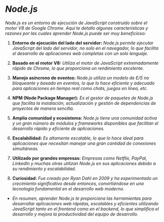 <!-- Autor: Daniel Benjamin Perez Morales -->
<!-- GitHub: https://github.com/DanielPerezMoralesDev13 -->
<!-- Correo electrónico: danielperezdev@proton.me  -->

# ***Node.js***

*Node.js es un entorno de ejecución de JavaScript construido sobre el motor V8 de Google Chrome. Aquí te detallo algunas características y razones por las cuales aprender Node.js puede ser muy beneficioso:*

1. **Entorno de ejecución del lado del servidor:** *Node.js permite ejecutar JavaScript del lado del servidor, no solo en el navegador, lo que facilita el desarrollo de aplicaciones web completas con un solo lenguaje.*

2. **Basado en el motor V8:** *Utiliza el motor de JavaScript extremadamente rápido de Chrome, lo que proporciona un rendimiento excelente.*

3. **Manejo asíncrono de eventos:** *Node.js utiliza un modelo de E/S no bloqueante y basado en eventos, lo que lo hace eficiente y adecuado para aplicaciones en tiempo real como chats, juegos en línea, etc.*

4. **NPM (Node Package Manager):** *Es el gestor de paquetes de Node.js que facilita la instalación, actualización y gestión de dependencias de proyectos de manera sencilla.*

5. **Amplia comunidad y ecosistema:** *Node.js tiene una comunidad activa y un gran número de módulos y frameworks disponibles que facilitan el desarrollo rápido y eficiente de aplicaciones.*

6. **Escalabilidad:** *Es altamente escalable, lo que lo hace ideal para aplicaciones que necesitan manejar una gran cantidad de conexiones simultáneas.*

7. **Utilizado por grandes empresas:** *Empresas como Netflix, PayPal, LinkedIn y muchas otras utilizan Node.js en sus aplicaciones debido a su rendimiento y escalabilidad.*

8. **Curiosidad:** *Fue creado por Ryan Dahl en 2009 y ha experimentado un crecimiento significativo desde entonces, convirtiéndose en una tecnología fundamental en el desarrollo web moderno.*

- *En resumen, aprender Node.js te proporciona las herramientas para desarrollar aplicaciones web rápidas, escalables y eficientes utilizando JavaScript tanto en el frontend como en el backend, lo que simplifica el desarrollo y mejora la productividad del equipo de desarrollo.*

